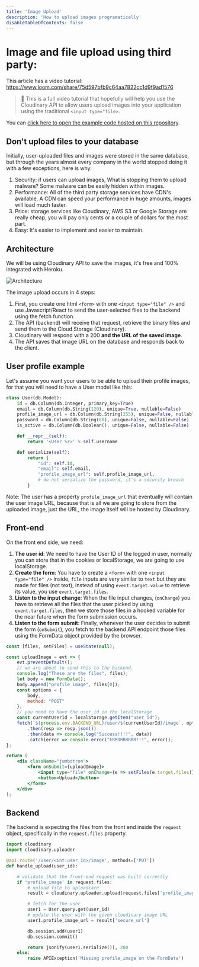 ```yaml
---
title: 'Image Upload'
description: 'How to upload images programatically'
disableTableOfContents: false
---
```


# Image and file upload using third party:

This article has a video tutorial: https://www.loom.com/share/75d597bfb9c64aa7822cc1d9f9ad1576

> 🎥 This is a full video tutorial that hopefully will help you use the Cloudinary API to allow users upload images into your application using the traditional `<input type="file>`.

You can [click here to open the example code hosted on this repository](https://github.com/4GeeksAcademy/react-flask-hello/tree/example/cloudinary_image_upload).

## Don't upload files to your database

Initially, user-uploaded files and images were stored in the same database, but through the years almost every company in the world stopped doing it with a few exceptions, here is why:

1. Security: if users can upload images, What is stopping them to upload malware? Some malware can be easily hidden within images.
2. Performance: All of the third party storage services have CDN's available. A CDN can speed your performance in huge amounts, images will load much faster.
3. Price: storage services like Cloudinary, AWS S3 or Google Storage are really cheap, you will pay only cents or a couple of dollars for the most part.
4. Easy: It's easier to implement and easier to maintain.

## Architecture

We will be using Cloudinary API to save the images, it's free and 100% integrated with Heroku.

![Architecture](https://github.com/4GeeksAcademy/react-flask-hello/blob/main/docs/assets/diagram.png?raw=true)

The image upload occurs in 4 steps:
1. First, you create one html `<form>` with one `<input type="file" />` and use Javascript/React to send the user-selected files to the backend using the fetch function.
2. The API (backend) will receive that request, retrieve the binary files and send them to the Cloud Storage (Cloudinary).
3. Cloudinary will respond with a 200 **and the URL of the saved image**.
4. The API saves that image URL on the database and responds back to the client.

## User profile example

Let's assume you want your users to be able to upload their profile images, for that you will need to have a User model like this:

```py
class User(db.Model):
    id = db.Column(db.Integer, primary_key=True)
    email = db.Column(db.String(120), unique=True, nullable=False)
    profile_image_url = db.Column(db.String(255), unique=False, nullable=True)
    password = db.Column(db.String(80), unique=False, nullable=False)
    is_active = db.Column(db.Boolean(), unique=False, nullable=False)

    def __repr__(self):
        return '<User %r>' % self.username

    def serialize(self):
        return {
            "id": self.id,
            "email": self.email,
            "profile_image_url": self.profile_image_url,
            # do not serialize the password, it's a security breach
        }
```

Note: The user has a property `profile_image_url` that eventually will contain the user image URL, because that is all we are going to store from the uploaded image, just the URL, the image itself will be hosted by Cloudinary.

## Front-end

On the front end side, we need:

1. **The user id**: We need to have the User ID of the logged in user, normally you can store that in the cookies or localStorage, we are going to use localStorage.
2. **Create the form**: You have to create a `<form>` with one `<input type="file" />` inside, `file` inputs are very similar to `text` but they are made for files (not text), instead of using `event.target.value` to retrieve its value, you use `event.target.files`.
3. **Listen to the input change**: When the file input changes, (`onChange`) you have to retrieve all the files that the user picked by using `event.target.files`, then we store those files in a hooked variable for the near future when the form submission occurs.
4. **Listen to the form submit**: Finally, whenever the user decides to submit the form (`onSubmit`), you fetch to the backend API endpoint those files using the FormData object provided by the browser.

```jsx
const [files, setFiles] = useState(null);

const uploadImage = evt => {
    evt.preventDefault();
    // we are about to send this to the backend.
    console.log("These are the files", files);
    let body = new FormData();
    body.append("profile_image", files[0]);
    const options = {
        body,
        method: "POST"
    };
    // you need to have the user_id in the localStorage
    const currentUserId = localStorage.getItem("user_id");
    fetch(`${process.env.BACKEND_URL}/user/${currentUserId}/image`, options)
        .then(resp => resp.json())
        .then(data => console.log("Success!!!!", data))
        .catch(error => console.error("ERRORRRRRR!!!", error));
};

return (
    <div className="jumbotron">
        <form onSubmit={uploadImage}>
            <input type="file" onChange={e => setFiles(e.target.files)} />
            <button>Upload</button>
        </form>
    </div>
);
```

## Backend

The backend is expecting the files from the front end inside the `request` object, specifically in the `request.files` property.

```python
import cloudinary
import cloudinary.uploader

@api.route('/user/<int:user_id>/image', methods=['PUT'])
def handle_upload(user_id):

    # validate that the front-end request was built correctly
    if 'profile_image' in request.files:
        # upload file to uploadcare
        result = cloudinary.uploader.upload(request.files['profile_image'])

        # fetch for the user
        user1 = User.query.get(user_id)
        # update the user with the given cloudinary image URL
        user1.profile_image_url = result['secure_url']

        db.session.add(user1)
        db.session.commit()

        return jsonify(user1.serialize()), 200
    else:
        raise APIException('Missing profile_image on the FormData')
```
